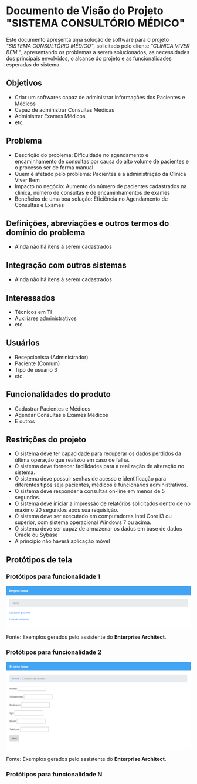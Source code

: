 # Documento de Visão do Projeto "SISTEMA CONSULTÓRIO MÉDICO"

Este documento apresenta uma solução de software para o projeto *"SISTEMA CONSULTÓRIO MÉDICO"*, solicitado pelo cliente *"CLÍNICA VIVER BEM "*, 
apresentando os problemas a serem solucionados, as necessidades dos principais envolvidos, o alcance do projeto e as funcionalidades 
esperadas do sistema.

## Objetivos

* Criar um softwares capaz de administrar informações dos Pacientes e Médicos
* Capaz de administrar Consultas Médicas
* Administrar Exames Médicos
* etc.

## Problema
* Descrição do problema: Dificuldade no agendamento e encaminhamento de consultas por causa do alto volume de pacientes e o processo ser de forma manual
* Quem é afetado pelo problema: Pacientes e a administração da Cliníca Viver Bem
* Impacto no negócio: Aumento do número de pacientes cadastrados na cliníca, número de consultas e de encaminhamentos de exames
* Benefícios de uma boa solução: Eficiência no Agendamento de Consultas e Exames

## Definições, abreviações e outros termos do domínio do problema

* Ainda não há itens à serem cadastrados

## Integração com outros sistemas

* Ainda não há itens à serem cadastrados
 
## Interessados

* Técnicos em TI 
* Auxiliares administrativos
* etc.

## Usuários

* Recepcionista (Administrador)
* Paciente (Comum)
* Tipo de usuário 3
* etc.

## Funcionalidades do produto

* Cadastrar Pacientes e Médicos
* Agendar Consultas e Exames Médicos
* E outros

## Restrições do projeto

*	O sistema deve ter capacidade para recuperar os dados perdidos da última operação que realizou em caso de falha. 
*	O sistema deve fornecer facilidades para a realização de alteração no sistema.
*	O sistema deve possuir senhas de acesso e identificação para diferentes tipos seja pacientes, médicos e funcionários administrativos.  
* O sistema deve responder a consultas on-line em menos de 5 segundos. 
*	O sistema deve iniciar a impressão de relatórios solicitados dentro de no máximo 20 segundos após sua requisição. 
*	O sistema deve ser executado em computadores Intel Core i3 ou superior, com sistema operacional Windows 7 ou acima.
*	O sistema deve ser capaz de armazenar os dados em base de dados Oracle ou Sybase
* A princípio não haverá aplicação móvel

## Protótipos de tela

### Protótipos para funcionalidade 1

![](proto1.PNG)

Fonte: Exemplos gerados pelo assistente do **Enterprise Architect**.

### Protótipos para funcionalidade 2

![](proto2.PNG)

Fonte: Exemplos gerados pelo assistente do **Enterprise Architect**.

### Protótipos para funcionalidade N
